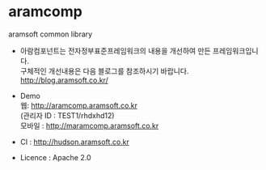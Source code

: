 # aramcomp
aramsoft common library

- 아람컴포넌트는 전자정부표준프레임워크의 내용을 개선하여 만든 프레임워크입니다.  
   구체적인 개선내용은 다음 블로그를 참조하시기 바랍니다.  
  http://blog.aramsoft.co.kr/  
  
- Demo  
  웹: http://aramcomp.aramsoft.co.kr  
  (관리자 ID : TEST1/rhdxhd12)    
  모바일 : http://maramcomp.aramsoft.co.kr  

- CI : http://hudson.aramsoft.co.kr     

- Licence : Apache 2.0
